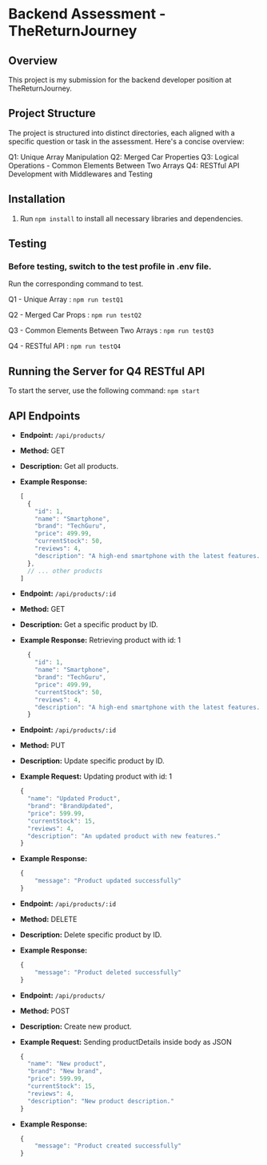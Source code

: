 # Backend Assessment - TheReturnJourney

## Overview

This project is my submission for the backend developer position at TheReturnJourney.


## Project Structure
The project is structured into distinct directories, each aligned with a specific question or task in the assessment. Here's a concise overview:

Q1: Unique Array Manipulation
Q2: Merged Car Properties
Q3: Logical Operations - Common Elements Between Two Arrays
Q4: RESTful API Development with Middlewares and Testing

## Installation

1. Run `npm install` to install all necessary libraries and dependencies.

## Testing

### **Before testing, switch to the test profile in .env file.**

Run the corresponding command to test.

 Q1 - Unique Array : `npm run testQ1`

 Q2 - Merged Car Props : `npm run testQ2`

 Q3 - Common Elements Between Two Arrays : `npm run testQ3`

 Q4 - RESTful API : `npm run testQ4`


## Running the Server for Q4 RESTful API

To start the server, use the following command: `npm start`

## API Endpoints

- **Endpoint:** `/api/products/`
- **Method:** GET
- **Description:** Get all products.
- **Example Response:**
  ```javascript
  [
    {
      "id": 1,
      "name": "Smartphone",
      "brand": "TechGuru",
      "price": 499.99,
      "currentStock": 50,
      "reviews": 4,
      "description": "A high-end smartphone with the latest features."
    },
    // ... other products
  ]
  ```

- **Endpoint:** `/api/products/:id`
- **Method:** GET
- **Description:** Get a specific product by ID.
- **Example Response:** Retrieving product with id: 1
  ```javascript
    {
      "id": 1,
      "name": "Smartphone",
      "brand": "TechGuru",
      "price": 499.99,
      "currentStock": 50,
      "reviews": 4,
      "description": "A high-end smartphone with the latest features."
    }
    ```


- **Endpoint:** `/api/products/:id`
- **Method:** PUT
- **Description:** Update specific product by ID.
- **Example Request:** Updating product with id: 1
    ```javascript
    {
      "name": "Updated Product",
      "brand": "BrandUpdated",
      "price": 599.99,
      "currentStock": 15,
      "reviews": 4,
      "description": "An updated product with new features." 
    }
    ``` 
- **Example Response:**
    ```javascript 
    {
        "message": "Product updated successfully"
    }
    ```

    
- **Endpoint:** `/api/products/:id`
- **Method:** DELETE
- **Description:** Delete specific product by ID.
- **Example Response:**
    ```javascript 
    {
        "message": "Product deleted successfully"
    }
    ```


- **Endpoint:** `/api/products/`
- **Method:** POST
- **Description:** Create new product.
- **Example Request:** Sending productDetails inside body as JSON
    ```javascript
    {
      "name": "New product",
      "brand": "New brand",
      "price": 599.99,
      "currentStock": 15,
      "reviews": 4,
      "description": "New product description." 
    }
    ``` 
- **Example Response:**
    ```javascript 
    {
        "message": "Product created successfully"
    }
    ```
